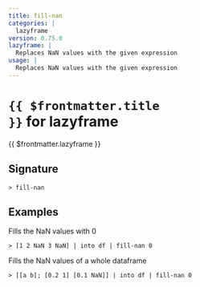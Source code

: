 ```yaml
---
title: fill-nan
categories: |
  lazyframe
version: 0.75.0
lazyframe: |
  Replaces NaN values with the given expression
usage: |
  Replaces NaN values with the given expression
---
```


# <code>{{ $frontmatter.title }}</code> for lazyframe

<div class='command-title'>{{ $frontmatter.lazyframe }}</div>

## Signature

```> fill-nan ```

## Examples

Fills the NaN values with 0
```shell
> [1 2 NaN 3 NaN] | into df | fill-nan 0
```

Fills the NaN values of a whole dataframe
```shell
> [[a b]; [0.2 1] [0.1 NaN]] | into df | fill-nan 0
```
